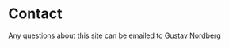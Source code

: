 Contact
==============================================

Any questions about this site can be emailed to [Gustav Nordberg](Gustav.123@live.se)
